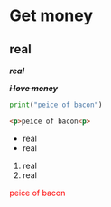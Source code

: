 # Get money

## real

***real***

***~~i love money~~***

```Python
print("peice of bacon")
```

```HTML
<p>peice of bacon<p>
```

- real
- real

1. real
2. real

<p style="color: red;">peice of bacon<p>
